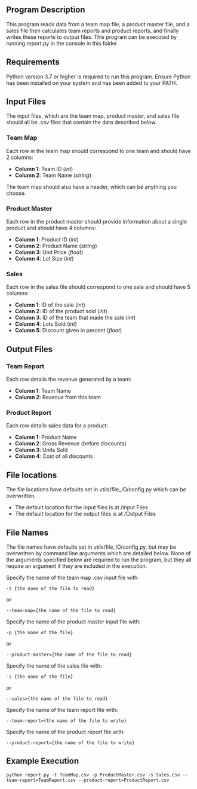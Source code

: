 ## Program Description 
This program reads data from a team map file, a product master file, and a sales file then calculates team reports and 
product reports, and finally writes these reports to output files. This program can be executed by running report.py in
the console in this folder.

## Requirements
Python version 3.7 or higher is required to run this program. Ensure Python has been installed on your system and has 
been added to your PATH.

## Input Files
The input files, which are the team map, product master, and sales file should all be .csv files that contain the data 
described below.

### Team Map
Each row in the team map should correspond to one team and should have 2 columns:
* **Column 1**: Team ID (*int*)
* **Column 2**: Team Name (*string*)

The team map should also have a header, which can be anything you choose.

### Product Master
Each row in the product master should provide information about a single product and should have 4 columns:
* **Column 1**: Product ID (*int*)
* **Column 2**: Product Name (*string*)
* **Column 3**: Unit Price (*float*)
* **Column 4**: Lot Size (*int*)

### Sales
Each row in the sales file should correspond to one sale and should have 5 columns:
* **Column 1**: ID of the sale (*int*)
* **Column 2**: ID of the product sold (*int*)
* **Column 3**: ID of the team that made the sale (*int*) 
* **Column 4**: Lots Sold (*int*)
* **Column 5**: Discount given in percent (*float*)

## Output Files

### Team Report
Each row details the revenue generated by a team:
* **Column 1**: Team Name
* **Column 2**: Revenue from this team

### Product Report
Each row details sales data for a product:
* **Column 1**: Product Name
* **Column 2**: Gross Revenue (before discounts)
* **Column 3**: Units Sold
* **Column 4**: Cost of all discounts

## File locations
The file locations have defaults set in utils/file_IO/config.py which can be overwritten.

* The default location for the input files is at /Input Files
* The default location for the output files is at /Output Files

## File Names
The file names have defaults set in utils/file_IO/config.py, but may be overwritten by command line arguments which are 
detailed below. None of the arguments specified below are required to run the program, but they all require an argument 
if they are included in the execution.

Specify the name of the team map .csv input file with:

    -t {the name of the file to read} 
or 

    --team-map={the name of the file to read}

Specify the name of the product master input file with:

    -p {the name of the file}
or 

    --product-master={the name of the file to read}

Specify the name of the sales file with:
    
    -s {the name of the file}
or 

    --sales={the name of the file to read}

Specify the name of the team report file with:

    --team-report={the name of the file to write}

Specify the name of the product report file with:

    --product-report={the name of the file to write}

## Example Execution
    python report.py -t TeamMap.csv -p ProductMaster.csv -s Sales.csv --team-report=TeamReport.csv --product-report=ProductReport.csv